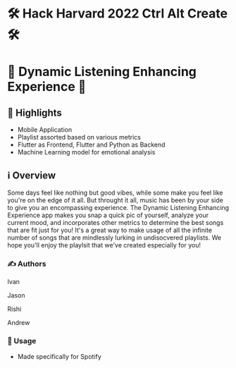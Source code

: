 # 🛠 Hack Harvard 2022 Ctrl Alt Create 🛠
# 🎵 Dynamic Listening Enhancing Experience 🎵

## 🌟 Highlights

- Mobile Application
- Playlist assorted based on various metrics
- Flutter as Frontend, Flutter and Python as Backend
- Machine Learning model for emotional analysis


## ℹ️ Overview

Some days feel like nothing but good vibes, while some make you feel like you're on the edge of it all. But throught it all, music has been by your side to give you an encompassing experience. The Dynamic Listening Enhancing Experience app makes you snap a quick pic of yourself, analyze your current mood, and incorporates other metrics to determine the best songs that are fit just for you! It's a great way to make usage of all the infinite number of songs that are mindlessly lurking in undisocvered playlists. We hope you'll enjoy the playlsit that we've created especially for you!


### ✍️ Authors

Ivan

Jason

Rishi

Andrew


### 🚀 Usage

* Made specifically for Spotify 
